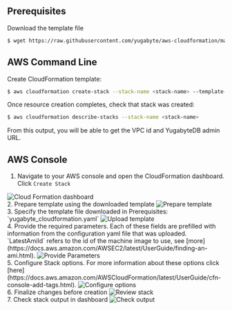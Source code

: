 ## Prerequisites

Download the template file 
```sh
$ wget https://raw.githubusercontent.com/yugabyte/aws-cloudformation/master/yugabyte_cloudformation.yaml
```

## AWS Command Line

Create CloudFormation template:

```sh
$ aws cloudformation create-stack --stack-name <stack-name> --template-body yugabyte_cloudformation.yaml --parameters DBVersion=1.2.8.0, KeyName=<ssh-key-name>
```
Once resource creation completes, check that stack was created:

```sh
$ aws cloudformation describe-stacks --stack-name <stack-name>
```
From this output, you will be able to get the VPC id and YugabyteDB admin URL.

## AWS Console

1. Navigate to your AWS console and open the CloudFormation dashboard. Click `Create Stack`
<img title="Cloud Formation dashboard" class="expandable-image" src="/images/deploy/aws/aws-cf-initial-dashboard.png" />
<br>
2. Prepare template using the downloaded template
<img title="Prepare template" class="expandable-image" src="/images/deploy/aws/aws-cf-prepare-template.png" />
<br>
3. Specify the template file downloaded in Prerequisites: `yugabyte_cloudformation.yaml`
<img title="Upload template" class="expandable-image" src="/images/deploy/aws/aws-cf-upload-template.png" />
<br>
4. Provide the required parameters. Each of these fields are prefilled with information from the configuration yaml file that was uploaded. `LatestAmiId` refers to the id of the machine image to use, see [more](https://docs.aws.amazon.com/AWSEC2/latest/UserGuide/finding-an-ami.html).
<img title="Provide Parameters" class="expandable-image" src="/images/deploy/aws/aws-cf-provide-parameters.png" />
<br>
5. Configure Stack options. For more information about these options click [here](https://docs.aws.amazon.com/AWSCloudFormation/latest/UserGuide/cfn-console-add-tags.html).
<img title="Configure options" class="expandable-image" src="/images/deploy/aws/aws-cf-configure-options.png" />
<br>
6. Finalize changes before creation
<img title="Review stack" class="expandable-image" src="/images/deploy/aws/aws-cf-review-stack.png" />
<br>
7. Check stack output in dashboard
<img title="Check output" class="expandable-image" src="/images/deploy/aws/aws-cf-check-output.png" />
